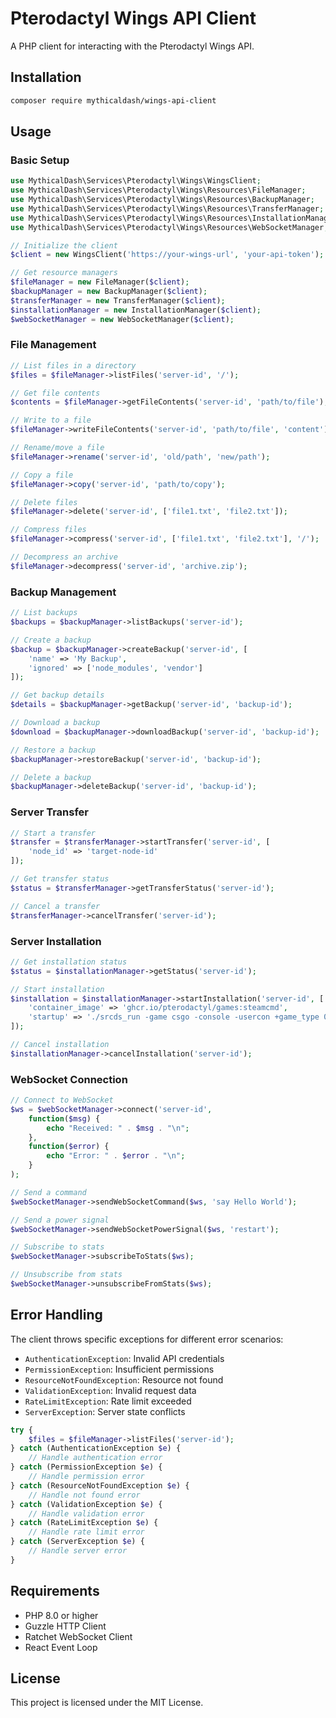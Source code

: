 # Pterodactyl Wings API Client

A PHP client for interacting with the Pterodactyl Wings API.

## Installation

```bash
composer require mythicaldash/wings-api-client
```

## Usage

### Basic Setup

```php
use MythicalDash\Services\Pterodactyl\Wings\WingsClient;
use MythicalDash\Services\Pterodactyl\Wings\Resources\FileManager;
use MythicalDash\Services\Pterodactyl\Wings\Resources\BackupManager;
use MythicalDash\Services\Pterodactyl\Wings\Resources\TransferManager;
use MythicalDash\Services\Pterodactyl\Wings\Resources\InstallationManager;
use MythicalDash\Services\Pterodactyl\Wings\Resources\WebSocketManager;

// Initialize the client
$client = new WingsClient('https://your-wings-url', 'your-api-token');

// Get resource managers
$fileManager = new FileManager($client);
$backupManager = new BackupManager($client);
$transferManager = new TransferManager($client);
$installationManager = new InstallationManager($client);
$webSocketManager = new WebSocketManager($client);
```

### File Management

```php
// List files in a directory
$files = $fileManager->listFiles('server-id', '/');

// Get file contents
$contents = $fileManager->getFileContents('server-id', 'path/to/file');

// Write to a file
$fileManager->writeFileContents('server-id', 'path/to/file', 'content');

// Rename/move a file
$fileManager->rename('server-id', 'old/path', 'new/path');

// Copy a file
$fileManager->copy('server-id', 'path/to/copy');

// Delete files
$fileManager->delete('server-id', ['file1.txt', 'file2.txt']);

// Compress files
$fileManager->compress('server-id', ['file1.txt', 'file2.txt'], '/');

// Decompress an archive
$fileManager->decompress('server-id', 'archive.zip');
```

### Backup Management

```php
// List backups
$backups = $backupManager->listBackups('server-id');

// Create a backup
$backup = $backupManager->createBackup('server-id', [
    'name' => 'My Backup',
    'ignored' => ['node_modules', 'vendor']
]);

// Get backup details
$details = $backupManager->getBackup('server-id', 'backup-id');

// Download a backup
$download = $backupManager->downloadBackup('server-id', 'backup-id');

// Restore a backup
$backupManager->restoreBackup('server-id', 'backup-id');

// Delete a backup
$backupManager->deleteBackup('server-id', 'backup-id');
```

### Server Transfer

```php
// Start a transfer
$transfer = $transferManager->startTransfer('server-id', [
    'node_id' => 'target-node-id'
]);

// Get transfer status
$status = $transferManager->getTransferStatus('server-id');

// Cancel a transfer
$transferManager->cancelTransfer('server-id');
```

### Server Installation

```php
// Get installation status
$status = $installationManager->getStatus('server-id');

// Start installation
$installation = $installationManager->startInstallation('server-id', [
    'container_image' => 'ghcr.io/pterodactyl/games:steamcmd',
    'startup' => './srcds_run -game csgo -console -usercon +game_type 0 +game_mode 0 +mapgroup mg_basic +map de_dust2 +sv_setsteamaccount ${STEAM_ACC} -tickrate 128'
]);

// Cancel installation
$installationManager->cancelInstallation('server-id');
```

### WebSocket Connection

```php
// Connect to WebSocket
$ws = $webSocketManager->connect('server-id', 
    function($msg) {
        echo "Received: " . $msg . "\n";
    },
    function($error) {
        echo "Error: " . $error . "\n";
    }
);

// Send a command
$webSocketManager->sendWebSocketCommand($ws, 'say Hello World');

// Send a power signal
$webSocketManager->sendWebSocketPowerSignal($ws, 'restart');

// Subscribe to stats
$webSocketManager->subscribeToStats($ws);

// Unsubscribe from stats
$webSocketManager->unsubscribeFromStats($ws);
```

## Error Handling

The client throws specific exceptions for different error scenarios:

- `AuthenticationException`: Invalid API credentials
- `PermissionException`: Insufficient permissions
- `ResourceNotFoundException`: Resource not found
- `ValidationException`: Invalid request data
- `RateLimitException`: Rate limit exceeded
- `ServerException`: Server state conflicts

```php
try {
    $files = $fileManager->listFiles('server-id');
} catch (AuthenticationException $e) {
    // Handle authentication error
} catch (PermissionException $e) {
    // Handle permission error
} catch (ResourceNotFoundException $e) {
    // Handle not found error
} catch (ValidationException $e) {
    // Handle validation error
} catch (RateLimitException $e) {
    // Handle rate limit error
} catch (ServerException $e) {
    // Handle server error
}
```

## Requirements

- PHP 8.0 or higher
- Guzzle HTTP Client
- Ratchet WebSocket Client
- React Event Loop

## License

This project is licensed under the MIT License.